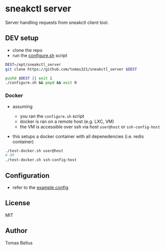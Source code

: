 # sneakctl server

Server handling requests from sneakctl client tool.

## DEV setup
- clone the repo
- run the [configure.sh](configure.sh) script
```bash
DEST=/opt/sneakctl_server
git clone https://github.com/tomas321/sneakctl_server $DEST

pushd $DEST || exit 1
./configure.sh && popd && exit 0
```

### Docker
- assuming
    - you ran the `configure.sh` script
    - docker is ran on a remote host (e.g. LXC, VM)
    - the VM is accessible over ssh via host `user@host` or `ssh-config-host`

- this setups a docker container with all depenedencies (i.e. redis container)
```bash
./test-docker.sh user@host
# OR
./test-docker.sh ssh-config-host
```

## Configuration
- refer to the [example config](./config/etc/sneakctl_server/config_example.yml)

## License

MIT

## Author

Tomas Bellus
